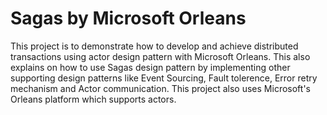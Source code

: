 # Sagas by Microsoft Orleans
This project is to demonstrate how to develop and achieve distributed transactions using actor design pattern with Microsoft Orleans. This also explains on how to use Sagas design pattern by implementing other supporting design patterns like Event Sourcing, Fault tolerence, Error retry mechanism and Actor communication.
This project also uses Microsoft's Orleans platform which supports actors.
